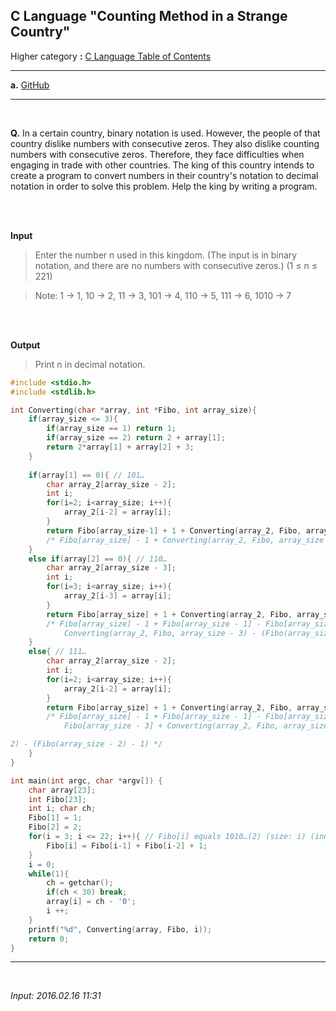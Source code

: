 ## **C Language "Counting Method in a Strange Country"**

Higher category **:** [C Language Table of Contents](https://jb243.github.io/pages/802)

---

**a.** [GitHub](https://github.com/JB243/nate9389/blob/main/C/Question:%20Counting%20Method%20in%20a%20Strange%20Country)

---

<br>

**Q.** In a certain country, binary notation is used. However, the people of that country dislike numbers with consecutive zeros. They also dislike counting numbers with consecutive zeros. Therefore, they face difficulties when engaging in trade with other countries. The king of this country intends to create a program to convert numbers in their country's notation to decimal notation in order to solve this problem. Help the king by writing a program. 

<br>

<br>

**Input**

> Enter the number n used in this kingdom. (The input is in binary notation, and there are no numbers with consecutive zeros.) (1 ≤ n ≤ 221)

> Note: 1 → 1, 10 → 2, 11 → 3, 101 → 4, 110 → 5, 111 → 6, 1010 → 7

<br>

<br>

**Output**

> Print n in decimal notation.

```c
#include <stdio.h>
#include <stdlib.h>

int Converting(char *array, int *Fibo, int array_size){
    if(array_size <= 3){
        if(array_size == 1) return 1;
        if(array_size == 2) return 2 + array[1];
        return 2*array[1] + array[2] + 3;
    }
    
    if(array[1] == 0){ // 101…
        char array_2[array_size - 2];
        int i;
        for(i=2; i<array_size; i++){
            array_2[i-2] = array[i];
        }
        return Fibo[array_size-1] + 1 + Converting(array_2, Fibo, array_size - 2);
        /* Fibo[array_size] - 1 + Converting(array_2, Fibo, array_size - 2) - (Fibo(array_size - 2) - 1) */
    }
    else if(array[2] == 0){ // 110…
        char array_2[array_size - 3];
        int i;
        for(i=3; i<array_size; i++){
            array_2[i-3] = array[i];
        }
        return Fibo[array_size] + 1 + Converting(array_2, Fibo, array_size - 3);
        /* Fibo[array_size] - 1 + Fibo[array_size - 1] - Fibo[array_size - 2] +
            Converting(array_2, Fibo, array_size - 3) - (Fibo(array_size - 3) - 1) */
    }
    else{ // 111…
        char array_2[array_size - 2];
        int i;
        for(i=2; i<array_size; i++){
            array_2[i-2] = array[i];
        }
        return Fibo[array_size] + 1 + Converting(array_2, Fibo, array_size - 2);
        /* Fibo[array_size] - 1 + Fibo[array_size - 1] - Fibo[array_size - 2] + Fibo[array_size - 2] -
            Fibo[array_size - 3] + Converting(array_2, Fibo, array_size - 

2) - (Fibo(array_size - 2) - 1) */
    }
}

int main(int argc, char *argv[]) {
    char array[23];
    int Fibo[23];
    int i; char ch;
    Fibo[1] = 1;
    Fibo[2] = 2;
    for(i = 3; i <= 22; i++){ // Fibo[i] equals 1010…(2) (size: i) (inductively proven)
        Fibo[i] = Fibo[i-1] + Fibo[i-2] + 1;
    }
    i = 0;
    while(1){
        ch = getchar();
        if(ch < 30) break;
        array[i] = ch - '0';
        i ++;
    }
    printf("%d", Converting(array, Fibo, i));
    return 0;
}
```

---

<br>

*Input: 2016.02.16 11:31*
